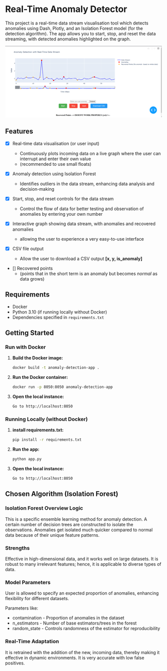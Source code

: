# Real-Time Anomaly Detector 
This project is a real-time data stream visualisation tool which detects anomalies using Dash, Plotly, and an Isolation Forest model (for the detection algorithm). The app allows you to start, stop, and reset the data streaming, with detected anomalies highlighted on the graph.


![image](/assets/homePage.png)
## Features
- [x] Real-time data visualisation (or user input) 
  - Continuously plots incoming data on a live graph where the user can interrupt and enter their own value
  - (recommended to use small floats)

- [x] Anomaly detection using Isolation Forest 
  - Identifies outliers in the data stream, enhancing data analysis and decision-making

- [x] Start, stop, and reset controls for the data stream
  - Control the flow of data for better testing and observation of anomalies by entering your own number

- [x] Interactive graph showing data stream, with anomalies and recovered anomalies
  - allowing the user to experience a very easy-to-use interface
- [x] CSV file output
  - Allow the user to download a CSV output **[x, y, is_anomaly]**

- [] Recovered points 
  - (points that in the short term is an anomaly but becomes *normal* as data grows)

## Requirements
- Docker
- Python 3.10 (if running locally without Docker)
- Dependencies specified in `requirements.txt`
## Getting Started

### Run with Docker

1. **Build the Docker image:**

   ```bash
   docker build -t anomaly-detection-app .

2. **Run the Docker container:**

    ```bash
    docker run -p 8050:8050 anomaly-detection-app

2. **Open the local instance:**
    ```bash
    Go to http://localhost:8050

### Running Locally (without Docker)
1. **install requirements.txt:**
    ```bash
    pip install -r requirements.txt

2. **Run the app:**
    ```bash
    python app.py

3. **Open the local instance:**
    ```bash
    Go to http://localhost:8050
   
## Chosen Algorithm (Isolation Forest)

### Isolation Forest Overview Logic

This is a specific ensemble learning method for anomaly detection. A certain number of decision trees are constructed to isolate the observations. Anomalies get isolated much quicker compared to normal data because of their unique feature patterns.
### Strengths
Effective in high-dimensional data, and it works well on large datasets.
It is robust to many irrelevant features; hence, it is applicable to diverse types of data.
### Model Parameters
User is allowed to specify an expected proportion of anomalies, enhancing flexibility for different datasets.

Parameters like:
- contamination - Proportion of anomalies in the dataset
- n_estimators - Number of base estimators/trees in the forest
- random_state - Controls randomness of the estimator for reproducibility
### Real-Time Adaptation

It is retrained with the addition of the new, incoming data, thereby making it effective in dynamic environments. 
It is very accurate with low false positives.